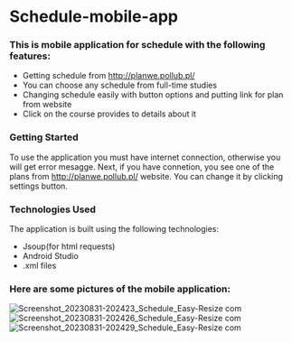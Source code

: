 # Schedule-mobile-app
### This is mobile application for schedule with the following features:
- Getting schedule from http://planwe.pollub.pl/
- You can choose any schedule from full-time studies
- Changing schedule easily with button options and putting link for plan from website
- Click on the course provides to details about it

### Getting Started
To use the application you must have internet connection, otherwise you will get error mesagge. Next, if you have connetion, you see one of the plans from http://planwe.pollub.pl/ website. You can change it by clicking settings button.

### Technologies Used
The application is built using the following technologies:

- Jsoup(for html requests)
- Android Studio
- .xml files

### Here are some pictures of the mobile application:

![Screenshot_20230831-202423_Schedule_Easy-Resize com](https://github.com/AdamDawi/Schedule-mobile-app/assets/49430055/e2141930-d0c7-4e0c-b740-416ecdb88cac)
![Screenshot_20230831-202426_Schedule_Easy-Resize com](https://github.com/AdamDawi/Schedule-mobile-app/assets/49430055/0f010b0e-10ae-4497-9a33-0d8bbb37a88e)
![Screenshot_20230831-202429_Schedule_Easy-Resize com](https://github.com/AdamDawi/Schedule-mobile-app/assets/49430055/f23b7fe7-eac2-4d7b-a327-ae17cf134485)
